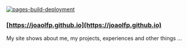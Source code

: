 [![pages-build-deployment](https://github.com/joaolfp/joaolfp.github.io/actions/workflows/pages/pages-build-deployment/badge.svg)](https://github.com/joaolfp/joaolfp.github.io/actions/workflows/pages/pages-build-deployment)

### [https://joaolfp.github.io](https://joaolfp.github.io)

My site shows about me, my projects, experiences and other things ...
